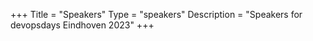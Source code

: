 +++
Title = "Speakers"
Type = "speakers"
Description = "Speakers for devopsdays Eindhoven 2023"
+++
